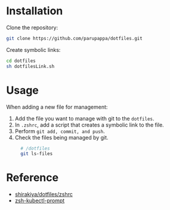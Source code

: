 # Installation
Clone the repository:
```sh
git clone https://github.com/parupappa/dotfiles.git
```

Create symbolic links:
```sh
cd dotfiles
sh dotfilesLink.sh
```

# Usage
When adding a new file for management:

1. Add the file you want to manage with git to the `dotfiles`.
2. In `.zshrc`, add a script that creates a symbolic link to the file.
3. Perform `git add, commit, and push`.
4. Check the files being managed by git.
    ```sh
      # /dotfiles
      git ls-files
    ```
# Reference

- [shirakiya/dotfiles/zshrc](https://github.com/shirakiya/dotfiles/blob/main/zshrc)
- [zsh-kubectl-prompt](https://github.com/superbrothers/zsh-kubectl-prompt)